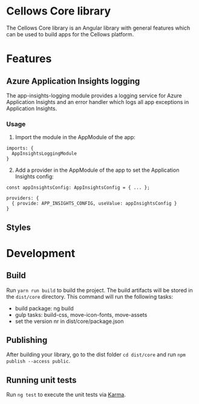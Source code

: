 # Cellows Core library

The Cellows Core library is an Angular library with general features which can be used to build apps for the Cellows platform.

# Features

## Azure Application Insights logging

The app-insights-logging module provides a logging service for Azure Application Insights and an error handler which logs all app exceptions in Application Insights.

### Usage

1. Import the module in the AppModule of the app:

```
imports: {
  AppInsightsLoggingModule
}
```

2. Add a provider in the AppModule of the app to set the Application Insights config:

```
const appInsightsConfig: AppInsightsConfig = { ... };

providers: {
  { provide: APP_INSIGHTS_CONFIG, useValue: appInsightsConfig }
}
```

## Styles



# Development

## Build

Run `yarn run build` to build the project. The build artifacts will be stored in the `dist/core` directory.
This command will run the following tasks:
- build package: ng build
- gulp tasks: build-css, move-icon-fonts, move-assets
- set the version nr in dist/core/package.json

## Publishing

After building your library, go to the dist folder `cd dist/core` and run `npm publish --access public`.

## Running unit tests

Run `ng test` to execute the unit tests via [Karma](https://karma-runner.github.io).
